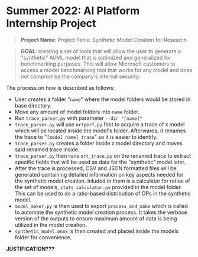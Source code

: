 # Summer 2022: AI Platform Internship Project

>**Project Name**: Project Fenix: Synthetic Model Creation for Research.

>**GOAL**: creating a set of tools that will allow the user to generate a "synthetic" AI/ML model that is optimized and generalized for benchmarking purposes. This will allow Microsoft customers to access a model benchmarking tool that works for any model and does not compromise the company's internal security.

The process on how is described as follows:

* User creates a folder "`name`" where the model folders would be stored in base directory.
* Move any amount of model folders into `name` folder.
* Run ``trace_parser.py`` with parameter `--dir "[name]"`
* `trace_parser.py` will use `ortperf.py` first to acquire a trace of `X` model which will be located inside the model's folder. Afterwards, it renames the trace to "`[model name]_trace`" so it is easier to identify. 
* ``trace_parser.py`` creates a folder inside `X` model directory and moves said renamed trace inside.
* ``trace_parser.py`` then runs `ort_trace.py` on the renamed trace to extract specific fields that will be used as data for the "synthetic" model later.
* After the trace is processed, CSV and JSON formatted files will be generated containing detailed information on key aspects needed for the synthetic model creation. Inluded in them is a calculator for ratios of the set of models, ``stats_calculator.py`` provided in the model folder. This can be used to do a ratio-based distribution of OPs in the synthetic model.
* ``model_maker.py`` is then used to export ``process_and_make`` which is called to automate the synthetic model creation process. It takes the verbose version of the outputs to ensure maximum amount of data is being utilized in the model creation. 
* ``synthetic_model.onnx`` is then created and placed inside the models folder for convenience.

**JUSTIFICATION???**